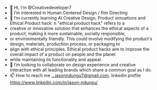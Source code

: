 - 👋 Hi, I’m @Creativedeveloper7
- 👀 I’m interested in Human Centered Design / film Directing
- 🌱 I’m currently learning  AI Creative Design, Product simuations and Ethical Product hack: n "ethical product hack" refers to a
- creative or innovative solution that enhances the ethical aspects of a product, making it more sustainable, socially responsible,
-  or environmentally friendly. This could involve modifying the product's design, materials, production process, or packaging to
-  align with ethical principles. Ethical product hacks aim to improve the overall impact of a product on people and the planet
-  while maintaining its functionality and appeal.
- 💞️ I’m looking to collaborate on design experience and creative interaction with all leading brands which share a common goal as I do.
- 📫 How to reach me ...jasonndungu7@gmail.com, linkedin profile https://www.linkedin.com/in/jason-ndungu/

<!---
Creativedeveloper7/Creativedeveloper7 is a ✨ special ✨ repository because its `README.md` (this file) appears on your GitHub profile.
You can click the Preview link to take a look at your changes.
--->
